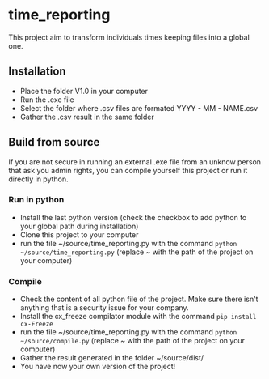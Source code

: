 # time_reporting

This project aim to transform individuals times keeping files into a global one.

## Installation
* Place the folder V1.0 in your computer
* Run the .exe file
* Select the folder where .csv files are formated YYYY - MM - NAME.csv
* Gather the .csv result in the same folder

## Build from source
If you are not secure in running an external .exe file from an unknow person that ask you admin rights, you can compile yourself this project or run it directly in python.

### Run in python
* Install the last python version (check the checkbox to add python to your global path during installation)
* Clone this project to your computer
* run the file ~/source/time_reporting.py with the command `python ~/source/time_reporting.py` (replace ~ with the path of the project on your computer)

### Compile
* Check the content of all python file of the project. Make sure there isn't anything that is a security issue for your company.
* Install the cx_freeze compilator module with the command `pip install cx-Freeze`
* run the file ~/source/time_reporting.py with the command `python ~/source/compile.py` (replace ~ with the path of the project on your computer)
* Gather the result generated in the folder ~/source/dist/
* You have now your own version of the project!

